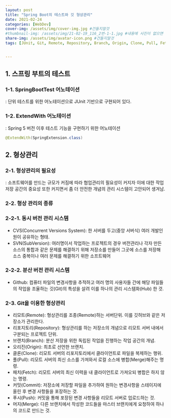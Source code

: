 ```yaml
---
layout: post
title: "Spring Boot의 테스트와 깃 형상관리"
date: 2021-02-24
categories: [WebDev]
cover-img: /assets/img/cover-img.jpg #건들지말것
#thumbnail-img: /assets/img/21-02-19_116_2번-1-1.jpg #내용에 사진이 없으면 생략
share-img: /assets/img/avatar-icon.png #건들지말것
tags: [JUnit, Git, Remote, Repository, Branch, Origin, Clone, Pull, Fetch, Commit, Push, Merge]


---
```


## 1. 스프링 부트의 테스트

### 1-1. SpringBootTest 어노테이션

: 단위 테스트를 위한 어노테이션으로 JUnit 기반으로 구현되어 있다.

### 1-2. ExtendWith 어노테이션

: Spring 5 버전 이후 테스트 기능을 구현하기 위한 어노테이션

```java
@ExtendWith(SpringExtension.class)
```

## 2. 형상관리

### 2-1. 형상관리의 필요성

: 소프트웨어를 만드는 규모가 커짐에 따라 협업관리의 필요성이 커지자 이에 대한 작업 저장 공간의 중요성 또한 커지면서 좀 더 안전한 개념의 관리 시스템이 고안되어 생겨남.

### 2-2. 형상 관리의 종류

### 2-2-1. 동시 버전 관리 시스템

- CVS(Concurrent Versions System): 한 서버를 두고(중앙 서버식) 여러 개발인원이 공유하는 형태.
- SVN(SubVersion): 여러명이서 작업하는 프로젝트의 경우 버전관리나 각자 만든 소스의 통합과 같은 문제를 해결하기 위해 
저장소를 만들어 그곳에 소스를 저장해 소스 중복이나 여러 문제를 해결하기 위한 소프트웨어

### 2-2-2. 분산 버전 관리 시스템

- Github: 컴퓨터 파일의 변경사항을 추적하고 여러 명의 사용자들 간에 해당 파일들의 작업을 조율하는 깃(Git)의 특성을 살려
이를 하나의 관리 시스템화(Hub) 한 것.

### 2-3. Git을 이용한 형상관리

- 리모트(Remote): 형상관리를 조종(Remote)하는 서버단위. 이를 깃허브와 같은 저장소가 관리한다.
- 리포지토리(Repository): 형상관리를 하는 저장소의 개념으로 리모트 서버 내에서 구분되는 프로젝트 단위.
- 브랜치(Branch): 분산 저장을 위한 독립된 작업을 진행하는 작업 공간의 개념.
- 오리진(Origin): 최초로 선언한 브랜치.
- 클론(Clone): 리모트 서버의 리포지토리에서 클라이언트로 파일을 복제하는 행위.
- 풀(Pull): 리모트 서버의 최신 소스를 가져와서 로컬 소스에 병합(Merge)해주는 명령.
- 패치(Fetch): 리모트 서버의 최신 이력을 내 클라이언트로 가져오되 병합은 하지 않는 명령.
- 커밋(Commit): 저장소에 저장할 파일을 추가하여 원하는 변경사항을 스테이지에 올린 후 변경 사항들을 포장하는 것.
- 푸시(Push): 커밋을 통해 포장된 변경 사항들을 리모트 서버로 업로드하는 것.
- 머지(Merge): 다른 브랜치에서 작성한 코드들을 마스터 브랜치에게 요청하여 하나의 코드로 만드는 것.
